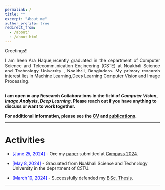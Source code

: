 ```yaml
---
permalink: /
title: ""
excerpt: "About me"
author_profile: true
redirect_from: 
  - /about/
  - /about.html
---
```


Greetings!!!

<div style="text-align: justify"> 

I am Ireen Ara Haque,recently graduated in the department of Computer Science and Telecommunication Engineering (CSTE) at Noakhali Science and Technology University <a href="https://www.nstu.edu.bd/"></a>, Noakhali, Bangladesh. My primary research interest lies in Machine Learning,Deep Learning Computer Vision and Image Processing.<br /><br /></div>
 
<b> I am open to any Research Collaborations in the field of *Computer Vision*, *Image Analysis*,  *Deep Learning*. Please reach out if you have anything to discuss or want to work together.  </b> <a href="mailto:ireenara123@gmail.com"><i class="fas fa-envelope"></i></a> <br />  

**For additional information, please see the [CV](https://annoy180104109.github.io/asifur-rahim.github.io/cv/) and [publications](https://annoy180104109.github.io/asifur-rahim.github.io/publications/).**

-----------
# Activities 

* <span style="color:Blue"> [June 25, 2024] </span> - One my [paper](https://ireen-46.github.io/Ireen.github.io//files/waste.pdf) submitted at [Compass 2024](https://www.compasconf.org/).

* <span style="color:Blue"> [May 8, 2024]  </span> - Graduated from Noakhali Science and Technology University in the department of CSTU.
* <span style="color:Blue"> [March 10, 2024]  </span> - Successfully defended my [B.Sc. Thesis](https://ireen-46.github.io/Ireen.github.io//files/Thesis_paper.pdf). 

<script type="text/javascript" src="//rf.revolvermaps.com/0/0/8.js?i=52vxgbx02tg&amp;m=0&amp;c=ff0000&amp;cr1=ffffff&amp;f=arial&amp;l=33" async="async"></script>



-----------



